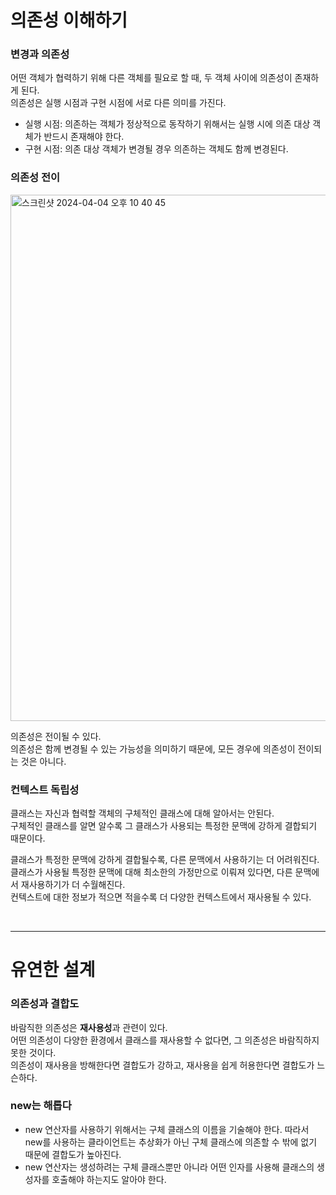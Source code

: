 # 의존성 이해하기

### 변경과 의존성

어떤 객체가 협력하기 위해 다른 객체를 필요로 할 때, 두 객체 사이에 의존성이 존재하게 된다. <br>
의존성은 실행 시점과 구현 시점에 서로 다른 의미를 가진다.

- 실행 시점: 의존하는 객체가 정상적으로 동작하기 위해서는 실행 시에 의존 대상 객체가 반드시 존재해야 한다.
- 구현 시점: 의존 대상 객체가 변경될 경우 의존하는 객체도 함께 변경된다.


### 의존성 전이

<img width="842" alt="스크린샷 2024-04-04 오후 10 40 45" src="https://github.com/A-Little-Bit-Tech-Frontiers/The-Book-Object/assets/87420630/42cd86ca-b504-4871-ac43-84bd3cff4756">

의존성은 전이될 수 있다. <br>
의존성은 함께 변경될 수 있는 가능성을 의미하기 때문에, 모든 경우에 의존성이 전이되는 것은 아니다.

### 컨텍스트 독립성

클래스는 자신과 협력할 객체의 구체적인 클래스에 대해 알아서는 안된다. <br>
구체적인 클래스를 알면 알수록 그 클래스가 사용되는 특정한 문맥에 강하게 결합되기 때문이다.

클래스가 특정한 문맥에 강하게 결합될수록, 다른 문맥에서 사용하기는 더 어려워진다. <br>
클래스가 사용될 특정한 문맥에 대해 최소한의 가정만으로 이뤄져 있다면, 다른 문맥에서 재사용하기가 더 수월해진다. <br>
컨텍스트에 대한 정보가 적으면 적을수록 더 다양한 컨텍스트에서 재사용될 수 있다.

<br>
<hr>

# 유연한 설계

### 의존성과 결합도

바람직한 의존성은 **재사용성**과 관련이 있다. <br>
어떤 의존성이 다양한 환경에서 클래스를 재사용할 수 없다면, 그 의존성은 바람직하지 못한 것이다. <br>
의존성이 재사용을 방해한다면 결합도가 강하고, 재사용을 쉽게 허용한다면 결합도가 느슨하다.

### new는 해롭다

- new 연산자를 사용하기 위해서는 구체 클래스의 이름을 기술해야 한다. 따라서 new를 사용하는 클라이언트는 추상화가 아닌 구체 클래스에 의존할 수 밖에 없기 때문에 결합도가 높아진다.
- new 연산자는 생성하려는 구체 클래스뿐만 아니라 어떤 인자를 사용해 클래스의 생성자를 호출해야 하는지도 알아야 한다.









